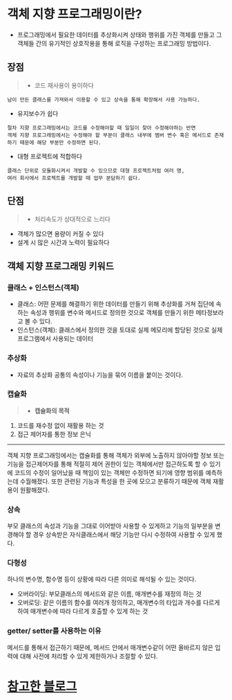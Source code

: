 # 객체 지향 프로그래밍이란?

- 프로그래밍에서 필요한 데이터를 추상화시켜 상태와 행위를 가진 객체를 만들고 그 객체들 간의 유기적인 상호작용을 통해 로직을 구성하는 프로그래밍 방법이다.

## 장점

> - 코드 재사용이 용이하다

```
남이 만든 클래스를 가져와서 이용할 수 있고 상속을 통해 확장해서 사용 가능하다.
```

- 유지보수가 쉽다

```
절차 지향 프로그래밍에서는 코드를 수정해야할 때 일일이 찾아 수정해야하는 반면
객체 지향 프로그래밍에서는 수정해야 할 부분이 클래스 내부에 멤버 변수 혹은 메서드로 존재하기 때문에 해당 부분만 수정하면 된다.
```

- 대형 프로젝트에 적합하다

```
클래스 단위로 모듈화시켜서 개발할 수 있으므로 대형 프로젝트처럼 여러 명,
여러 회사에서 프로젝트를 개발할 때 업무 분담하기 쉽다.
```

## 단점

> - 처리속도가 상대적으로 느리다

- 객체가 많으면 용량이 커질 수 있다
- 설계 시 많은 시간과 노력이 필요하다

## 객체 지향 프로그래밍 키워드

### 클래스 + 인스턴스(객체)

- 클래스: 어떤 문제를 해결하기 위한 데이터를 만들기 위해 추상화를 거쳐 집단에 속하는 속성과 행위를 변수와 메서드로 정의한 것으로 객체를 만들기 위한 메타정보라고 볼 수 있다.
- 인스턴스(객체): 클래스에서 정의한 것을 토대로 실제 메모리에 할당된 것으로 실제 프로그램에서 사용되는 데이터

### 추상화

- 자료의 추상화
  공통의 속성이나 기능을 묶어 이름을 붙이는 것이다.

### 캡슐화

> - **캡슐화의 목적**

1. 코드를 재수정 없이 재활용 하는 것
2. 접근 제어자를 통한 정보 은닉

---

객체 지향 프로그래밍에서는 캡슐화를 통해 객체가 외부에 노출하지 않아야할 정보 또는 기능을 접근제어자를 통해 적절히 제어 권한이 있는 객체에서만 접근하도록 할 수 있기에 코드의 수정이 일어났을 때 책임이 있는 객체만 수정하면 되기에 영향 범위를 예측하는데 수월해졌다.
또한 관련된 기능과 특성을 한 곳에 모으고 분류하기 때문에 객체 재활용이 원활해졌다.

### 상속

부모 클래스의 속성과 기능을 그대로 이어받아 사용할 수 있게하고 기능의 일부분을 변경해야 할 경우 상속받은 자식클래스에서 해당 기능만 다시 수정하여 사용할 수 있게 했다.

### 다형성

하나의 변수명, 함수명 등이 상황에 따라 다른 의미로 해석될 수 있는 것이다.

- 오버라이딩: 부모클래스의 메서드와 같은 이름, 매개변수를 재정의 하는 것
- 오버로딩: 같은 이름의 함수를 여러개 정의하고, 매개변수의 타입과 개수를 다르게 하여 매개변수에 따라 다르게 호출할 수 있게 하는 것

### getter/ setter를 사용하는 이유

메서드를 통해서 접근하기 때문에, 메서드 안에서 매개변수같이 어떤 올바르지 않은 입력에 대해 사전에 처리할 수 있게 제한하거나 조절할 수 있다.

# [참고한 블로그](https://jeong-pro.tistory.com/95)
